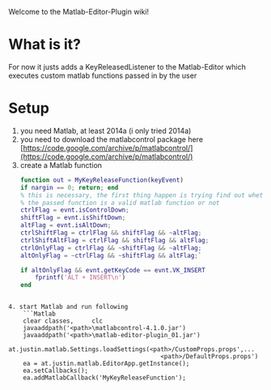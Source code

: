 Welcome to the Matlab-Editor-Plugin wiki!

# What is it?
For now it justs adds a KeyReleasedListener to the Matlab-Editor which executes custom matlab functions passed in by the user

# Setup
1. you need Matlab, at least 2014a (i only tried 2014a)
2. you need to download the matlabcontrol package here [https://code.google.com/archive/p/matlabcontrol/](https://code.google.com/archive/p/matlabcontrol/)
3. create a Matlab function <MyKeyReleaseFunction>
    ```Matlab
    function out = MyKeyReleaseFunction(keyEvent)
    if nargin == 0; return; end
    % this is necessary, the first thing happen is trying find out whether 
    % the passed function is a valid matlab function or not
    ctrlFlag = evnt.isControlDown;
    shiftFlag = evnt.isShiftDown;
    altFlag = evnt.isAltDown;
    ctrlShiftFlag = ctrlFlag && shiftFlag && ~altFlag;
    ctrlShiftAltFlag = ctrlFlag && shiftFlag && altFlag;
    ctrlOnlyFlag = ctrlFlag && ~shiftFlag && ~altFlag;
    altOnlyFlag = ~ctrlFlag && ~shiftFlag && altFlag;`
    
    if altOnlyFlag && evnt.getKeyCode == evnt.VK_INSERT
        fprintf('ALT + INSERT\n')
    end
```

4. start Matlab and run following
    ```Matlab
    clear classes,     clc
    javaaddpath('<path>\matlabcontrol-4.1.0.jar')
    javaaddpath('<path>\matlab-editor-plugin_01.jar')
    at.justin.matlab.Settings.loadSettings(<path>/CustomProps.props',...
                                          <path>/DefaultProps.props')
    ea = at.justin.matlab.EditorApp.getInstance();
    ea.setCallbacks();
    ea.addMatlabCallback('MyKeyReleaseFunction');
```









 
